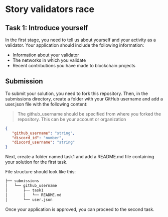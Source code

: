 # Story validators race

## Task 1: Introduce yourself

In the first stage, you need to tell us about yourself and your activity as a validator. Your application should include the following information:

- Information about your validator
- The networks in which you validate
- Recent contributions you have made to blockchain projects


## Submission
To submit your solution, you need to fork this repository. Then, in the submissions directory, create a folder with your GitHub username and add a user.json file with the following content:
> The github_username should be specified from where you forked the repository. This can be your account or organization
```json
{
   "github_username": "string",
   "discord_id": "number",
   "discord_username": "string"
}
```
Next, create a folder named task1 and add a README.md file containing your solution for the first task.

File structure should look like this:
```bash
├── submissions
│   └── github_username
│       ├── task1
│       │   └── README.md
│       └── user.json
```

Once your application is approved, you can proceed to the second task.
